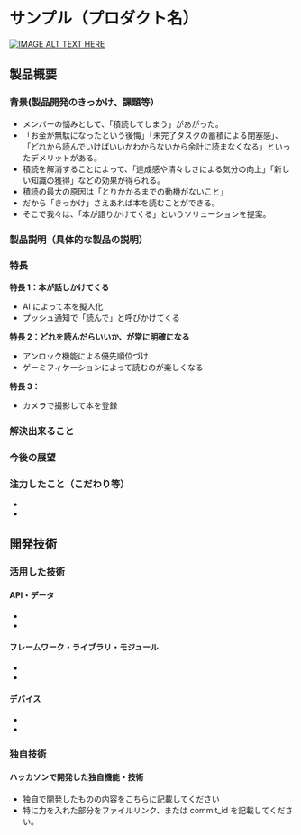 # サンプル（プロダクト名）

[![IMAGE ALT TEXT HERE](https://jphacks.com/wp-content/uploads/2025/05/JPHACKS2025_ogp.jpg)](https://www.youtube.com/watch?v=lA9EluZugD8)

## 製品概要

### 背景(製品開発のきっかけ、課題等）

- メンバーの悩みとして、「積読してしまう」があがった。
- 「お金が無駄になったという後悔」「未完了タスクの蓄積による閉塞感」、「どれから読んでいけばいいかわからないから余計に読まなくなる」といったデメリットがある。
- 積読を解消することによって、「達成感や清々しさによる気分の向上」「新しい知識の獲得」などの効果が得られる。
- 積読の最大の原因は「とりかかるまでの動機がないこと」
- だから「きっかけ」さえあれば本を読むことができる。
- そこで我々は、「本が語りかけてくる」というソリューションを提案。

### 製品説明（具体的な製品の説明）

### 特長

**特長 1：本が話しかけてくる**

- AI によって本を擬人化
- プッシュ通知で「読んで」と呼びかけてくる

**特長 2：どれを読んだらいいか、が常に明確になる**

- アンロック機能による優先順位づけ
- ゲーミフィケーションによって読むのが楽しくなる

**特長 3：**

- カメラで撮影して本を登録

### 解決出来ること

### 今後の展望

### 注力したこと（こだわり等）

-
-

## 開発技術

### 活用した技術

#### API・データ

-
-

#### フレームワーク・ライブラリ・モジュール

-
-

#### デバイス

-
-

### 独自技術

#### ハッカソンで開発した独自機能・技術

- 独自で開発したものの内容をこちらに記載してください
- 特に力を入れた部分をファイルリンク、または commit_id を記載してください。
